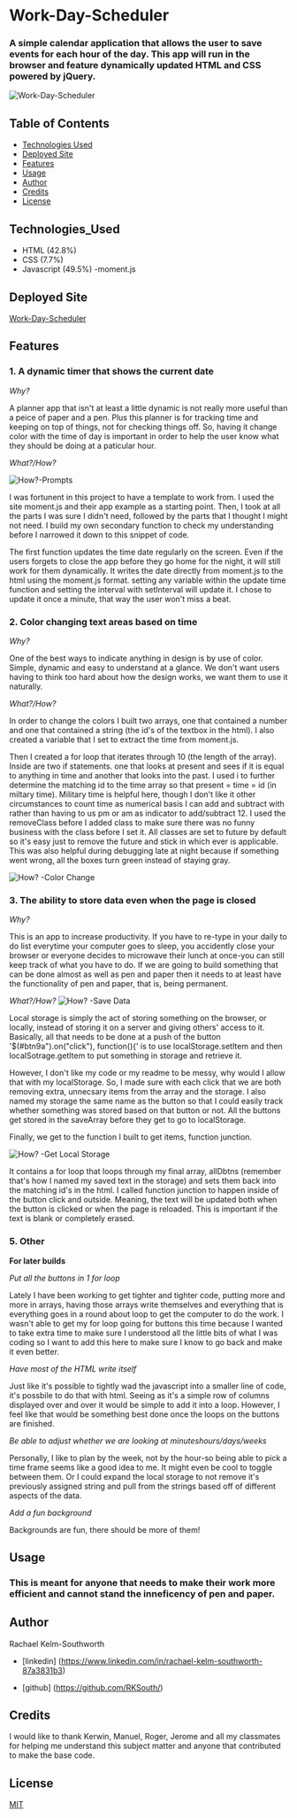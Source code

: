 




<!-- Read Me template -->

#  Work-Day-Scheduler 

### A simple calendar application that allows the user to save events for each hour of the day. This app will run in the browser and feature dynamically updated HTML and CSS powered by jQuery. 

![Work-Day-Scheduler](Assets/Workdayimg-01.png)

## Table of Contents
* [Technologies Used](Technologies_Used)
* [Deployed Site](Deployed)
* [Features](Features)
* [Usage](Usage)
* [Author](Author)
* [Credits](Credits)
* [License](License)

## Technologies_Used
* HTML (42.8%)
* CSS (7.7%)
* Javascript (49.5%) -moment.js

## Deployed Site
[Work-Day-Scheduler](https://rksouth.github.io/work-day-scheduler/)

## Features 


### __1. A dynamic timer that shows the current date__
 
_Why?_

A planner app that isn't at least a little dynamic is not really more useful than a peice of paper and a pen. Plus this planner is for tracking time and keeping on top of things, not for checking things off. So, having it change color with the time of day is important in order to help the user know what they should be doing at a paticular hour.

_What?/How?_

   ![How?-Prompts](Assets/Workdayimg-05.png)

  I was fortunent in this project to have a template to work from. I used the site moment.js and their app example as a starting point. Then, I took at all the parts I was sure I didn't need, followed by the parts that I thought I might not need. I build my own secondary function to check my understanding before I narrowed it down to this snippet of code. 

  The first function updates the time date regularly on the screen. Even if the users forgets to close the app before they go home for the night, it will still work for them dynamically. It writes the date directly from moment.js to the html using the moment.js format. setting any variable within the update time function and setting the interval with setInterval will update it. I chose to update it once a minute, that way the user won't miss a beat. 

### __2. Color changing text areas based on time__

_Why?_

One of the best ways to indicate anything in design is by use of color. Simple, dynamic and easy to understand at a glance. We don't want users having to think too hard about how the design works, we want them to use it naturally. 


_What?/How?_
	
In order to change the colors I built two arrays, one that contained a number and one that contained a string (the id's of the textbox in the html). I also created a variable that I set to extract the time from moment.js. 

Then I created a for loop that iterates through 10 (the length of the array). Inside are two if statements. one that looks at present and sees if it is equal to anything in time and another that looks into the past. I used i to further determine the matching id to the time array so that present = time = id (in miltary time). Military time is helpful here, though I don't like it other circumstances to count time as numerical basis I can add and subtract with rather than having to us pm or am as indicator to add/subtract 12. I used the removeClass before I added class to make sure there was no funny business with the class before I set it. All classes are set to future by default so it's easy just to remove the future and stick in which ever is applicable. This was also helpful during debugging late at night because if something went wrong, all the boxes turn green instead of staying gray.




![How? -Color Change](Assets/Workdayimg-06.png)


### __3. The ability to store data even when the page is closed__

_Why?_

This is an app to increase productivity. If you have to re-type in your daily to do list everytime your computer goes to sleep, you accidently close your browser or everyone decides to microwave their lunch at once-you can still keep track of what you have to do. If we are going to build something that can be done almost as well as pen and paper then it needs to at least have the functionality of pen and paper, that is, being permanent. 



_What?/How?_
![How? -Save Data](Assets/Workdayimg-07.png)

Local storage is simply the act of storing something on the browser, or locally, instead of storing it on a server and giving others' access to it. Basically, all that needs to be done at a push of the button '$(#btn9a").on("click"), function(){' is to use localStorage.setItem and then localSotrage.getItem to put something in storage and retrieve it. 

However, I don't like my code or my readme to be messy, why would I allow that with my localStorage. So, I made sure with each click that we are both removing extra, unnecsary items from the array and the storage. I also named my storage the same name as the button so that I could easily track whether something was stored based on that button or not. All the buttons get stored in the saveArray before they get to go to localStorage.

Finally, we get to the function I built to get items, function junction.

![How? -Get Local Storage](Assets/Workdayimg-08.png)

It contains a for loop that loops through my final array, allDbtns (remember that's how I named my saved text in the storage) and sets them back into the matching id's in the html. I called function junction to happen inside of the button click and outside. Meaning, the text will be updated both when the button is clicked or when the page is reloaded. This is important if the text is blank or completely erased. 

   
    
### __5. Other__

 __For later builds__

_Put all the buttons in 1 for loop_

 Lately I have been working to get tighter and tighter code, putting more and more in arrays, having those arrays write themselves and everything that is everything goes in a round about loop to get the computer to do the work. I wasn't able to get my for loop going for buttons this time because I wanted to take extra time to make sure I understood all the little bits of what I was coding so I want to add this here to make sure I know to go back and make it even better.

_Have most of the HTML write itself_

Just like it's possible to tightly wad the javascript into a smaller line of code, it's possbile to do that with html. Seeing as it's a simple row of columns displayed over and over it would be simple to add it into a loop. However, I feel like that would be something best done once the loops on the buttons are finished. 

_Be able to adjust whether we are looking at minuteshours/days/weeks_

Personally, I like to plan by the week, not by the hour-so being able to pick a time frame seems like a good idea to me. It might even be cool to toggle between them. Or I could expand the local storage to not remove it's previously assigned string and pull from the strings based off of different aspects of the data.

_Add a fun background_

Backgrounds are fun, there should be more of them!


  

## Usage
### This is meant for anyone that needs to make their work more efficient and cannot stand the inneficency of pen and paper. 

## Author 
Rachael Kelm-Southworth

* [linkedin] (https://www.linkedin.com/in/rachael-kelm-southworth-87a3831b3) 

* [github] (https://github.com/RKSouth/)

 ## Credits

I would like to thank Kerwin, Manuel, Roger, Jerome and all my classmates for helping me understand this subject matter and anyone that contributed to make the base code.

## License
[MIT](https://choosealicense.com/licenses/mit/)





